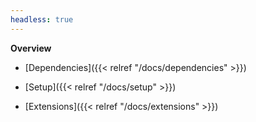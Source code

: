 ```yaml
---
headless: true
---
```


**Overview**

- [Dependencies]({{< relref "/docs/dependencies" >}})

- [Setup]({{< relref "/docs/setup" >}})

- [Extensions]({{< relref "/docs/extensions" >}})
